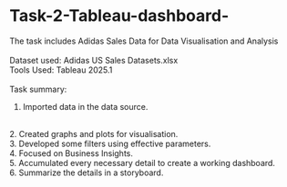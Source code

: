 # Task-2-Tableau-dashboard-
The task includes Adidas Sales Data for Data Visualisation and Analysis
<br>
<br>
Dataset used: Adidas US Sales Datasets.xlsx
<br>
Tools Used: Tableau 2025.1
<br>
<br>
Task summary:
1. Imported data in the data source.
<br>
2. Created graphs and plots for visualisation.
<br>
3. Developed some filters using effective parameters.
<br>
4. Focused on Business Insights.
<br>
5. Accumulated every necessary detail to create a working dashboard.
<br>
6. Summarize the details in a storyboard.
